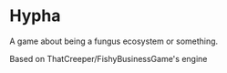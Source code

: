 # Hypha

A game about being a fungus ecosystem or something.

Based on ThatCreeper/FishyBusinessGame's engine